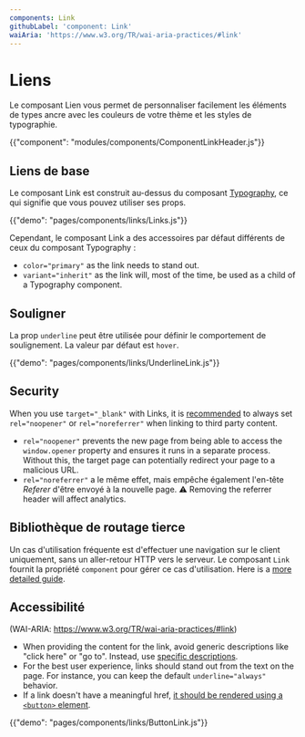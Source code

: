 ```yaml
---
components: Link
githubLabel: 'component: Link'
waiAria: 'https://www.w3.org/TR/wai-aria-practices/#link'
---
```


# Liens

<p class="description">Le composant Lien vous permet de personnaliser facilement les éléments de types ancre avec les couleurs de votre thème et les styles de typographie.</p>

{{"component": "modules/components/ComponentLinkHeader.js"}}

## Liens de base

Le composant Link est construit au-dessus du composant [Typography](/api/typography/), ce qui signifie que vous pouvez utiliser ses props.

{{"demo": "pages/components/links/Links.js"}}

Cependant, le composant Link a des accessoires par défaut différents de ceux du composant Typography :

- `color="primary"` as the link needs to stand out.
- `variant="inherit"` as the link will, most of the time, be used as a child of a Typography component.

## Souligner

La prop `underline` peut être utilisée pour définir le comportement de soulignement. La valeur par défaut est `hover`.

{{"demo": "pages/components/links/UnderlineLink.js"}}

## Security

When you use `target="_blank"` with Links, it is [recommended](https://developers.google.com/web/tools/lighthouse/audits/noopener) to always set `rel="noopener"` or `rel="noreferrer"` when linking to third party content.

- `rel="noopener"` prevents the new page from being able to access the `window.opener` property and ensures it runs in a separate process. Without this, the target page can potentially redirect your page to a malicious URL.
- `rel="noreferrer"` a le même effet, mais empêche également l'en-tête _Referer_ d'être envoyé à la nouvelle page. ⚠️ Removing the referrer header will affect analytics.

## Bibliothèque de routage tierce

Un cas d'utilisation fréquente est d'effectuer une navigation sur le client uniquement, sans un aller-retour HTTP vers le serveur. Le composant `Link` fournit la propriété `component` pour gérer ce cas d'utilisation. Here is a [more detailed guide](/guides/routing/#link).

## Accessibilité

(WAI-ARIA: https://www.w3.org/TR/wai-aria-practices/#link)

- When providing the content for the link, avoid generic descriptions like "click here" or "go to". Instead, use [specific descriptions](https://developers.google.com/web/tools/lighthouse/audits/descriptive-link-text).
- For the best user experience, links should stand out from the text on the page. For instance, you can keep the default `underline="always"` behavior.
- If a link doesn't have a meaningful href, [it should be rendered using a `<button>` element](https://github.com/evcohen/eslint-plugin-jsx-a11y/blob/master/docs/rules/anchor-is-valid.md).

{{"demo": "pages/components/links/ButtonLink.js"}}
